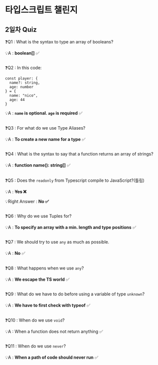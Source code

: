 # 타입스크립트 챌린지

## 2일차 Quiz

❓Q1 : What is the syntax to type an array of booleans?

💡A : **boolean[]** ✅

##

❓Q2 : In this code:

```tsx
const player: {
  name?: string,
  age: number
} = {
  name: "nico",
  age: 44
}
```

💡A : **`name` is optional. `age` is required** ✅

##

❓Q3 : For what do we use Type Aliases?

💡A : **To create a new name for a type** ✅

##

❓Q4 : What is the syntax to say that a function returns an array of strings?

💡A : **function name(): string[]** ✅

##

❓Q5 : Does the `readonly` from Typescript compile to JavaScript?(틀림)

💡A : **~~Yes~~ ❌**

💡Right Answer : **No ✅**

##

❓Q6 : Why do we use Tuples for?

💡A : **To specify an array with a min. length and type positions** ✅

##

❓Q7 : We should try to use `any` as much as possible.

💡A : **No** ✅

##

❓Q8 : What happens when we use `any`?

💡A : **We escape the TS world** ✅

##

❓Q9 : What do we have to do before using a variable of type `unknown`?

💡A : **We have to first check with typeof** ✅

##

❓Q10 : When do we use `void`?

💡A : When a function does not return anything ✅

##

❓Q11 : When do we use `never`?

💡A : **When a path of code should never run** ✅